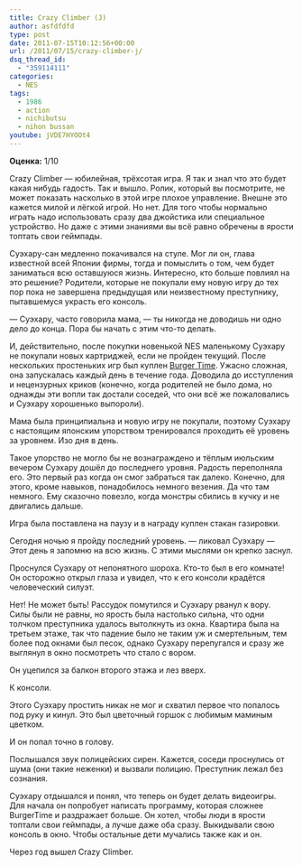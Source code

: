 ```yaml
---
title: Crazy Climber (J)
author: asfdfdfd
type: post
date: 2011-07-15T10:12:56+00:00
url: /2011/07/15/crazy-climber-j/
dsq_thread_id:
  - "359114111"
categories:
  - NES
tags:
  - 1986
  - action
  - nichibutsu
  - nihon bussan
youtube: jVDE7HYOOt4
---
```

**Оценка:** 1/10

Crazy Climber — юбилейная, трёхсотая игра. Я так и знал что это будет какая нибудь гадость. Так и вышло. Ролик, который вы посмотрите, не может показать насколько в этой игре плохое управление. Внешне это кажется милой и лёгкой игрой. Но нет. Для того чтобы нормально играть надо использовать сразу два джойстика или специальное устройство. Но даже с этими знаниями вы всё равно обречены в ярости топтать свои геймпады.  
<!--more-->

  
Суэхару-сан медленно покачивался на стуле. Мог ли он, глава известной всей Японии фирмы, тогда и помыслить о том, чем будет заниматься всю оставшуюся жизнь. Интересно, кто больше повлиял на это решение? Родители, которые не покупали ему новую игру до тех пор пока не завершена предыдущая или неизвестному преступнику, пытавшемуся украсть его консоль.

— Суэхару, часто говорила мама, — ты никогда не доводишь ни одно дело до конца. Пора бы начать с этим что-то делать. 

И, действительно, после покупки новенькой NES маленькому Суэхару не покупали новых картриджей, если не пройден текущий. После нескольких простеньких игр был куплен [Burger Time][1]. Ужасно сложная, она запускалась каждый день в течение года. Доводила до исступления и нецензурных криков (конечно, когда родителей не было дома, но однажды эти вопли так достали соседей, что они всё же пожаловались и Суэхару хорошенько выпороли).

Мама была принципиальна и новую игру не покупали, поэтому Суэхару с настоящим японским упорством тренировался проходить её уровень за уровнем. Изо дня в день.

Такое упорство не могло бы не вознаграждено и тёплым июльским вечером Суэхару дошёл до последнего уровня. Радость переполняла его. Это первый раз когда он смог забраться так далеко. Конечно, для этого, кроме навыков, понадобилось немного везения. Да что там немного. Ему сказочно повезло, когда монстры сбились в кучку и не двигались дальше.

Игра была поставлена на паузу и в награду куплен стакан газировки. 

Сегодня ночью я пройду последний уровень. — ликовал Суэхару — Этот день я запомню на всю жизнь. С этими мыслями он крепко заснул.

Проснулся Суэхару от непонятного шороха. Кто-то был в его комнате! Он осторожно открыл глаза и увидел, что к его консоли крадётся человеческий силуэт.

Нет! Не может быть! Рассудок помутился и Суэхару рванул к вору. Силы были не равны, но ярость была настолько сильна, что одни толчком преступника удалось вытолкнуть из окна. Квартира была на третьем этаже, так что падение было не таким уж и смертельным, тем более под окнами был песок, однако Суэхару перепугался и сразу же выглянул в окно посмотреть что стало с вором.

Он уцепился за балкон второго этажа и лез вверх.

К консоли.

Этого Суэхару простить никак не мог и схватил первое что попалось под руку и кинул. Это был цветочный горшок с любимым маминым цветком. 

И он попал точно в голову. 

Послышался звук полицейских сирен. Кажется, соседи проснулись от шума (они такие неженки) и вызвали полицию. Преступник лежал без сознания.

Суэхару отдышался и понял, что теперь он будет делать видеоигры. Для начала он попробует написать программу, которая сложнее BurgerTime и раздражает больше. Он хотел, чтобы люди в ярости топтали свои геймпады, а лучше даже оба сразу. Выкидывали свою консоль в окно. Чтобы остальные дети мучались также как и он.

Через год вышел Crazy Climber.

 [1]: /2010/05/14/burgertime-u/